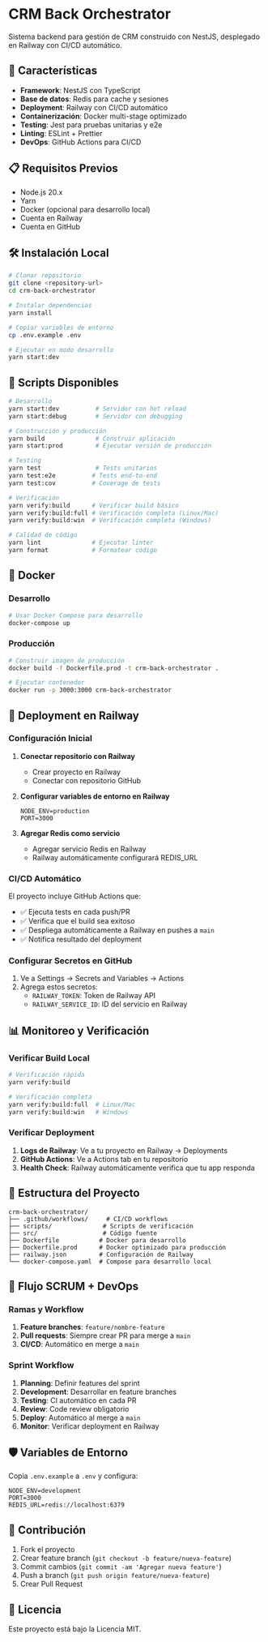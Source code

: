 # CRM Back Orchestrator

Sistema backend para gestión de CRM construido con NestJS, desplegado en Railway con CI/CD automático.

## 🚀 Características








- **Framework**: NestJS con TypeScript
- **Base de datos**: Redis para cache y sesiones
- **Deployment**: Railway con CI/CD automático
- **Containerización**: Docker multi-stage optimizado
- **Testing**: Jest para pruebas unitarias y e2e
- **Linting**: ESLint + Prettier
- **DevOps**: GitHub Actions para CI/CD

## 📋 Requisitos Previos

- Node.js 20.x
- Yarn
- Docker (opcional para desarrollo local)
- Cuenta en Railway
- Cuenta en GitHub

## 🛠️ Instalación Local

```bash
# Clonar repositorio
git clone <repository-url>
cd crm-back-orchestrator

# Instalar dependencias
yarn install

# Copiar variables de entorno
cp .env.example .env

# Ejecutar en modo desarrollo
yarn start:dev
```

## 🔧 Scripts Disponibles

```bash
# Desarrollo
yarn start:dev          # Servidor con hot reload
yarn start:debug        # Servidor con debugging

# Construcción y producción
yarn build              # Construir aplicación
yarn start:prod         # Ejecutar versión de producción

# Testing
yarn test               # Tests unitarios
yarn test:e2e          # Tests end-to-end
yarn test:cov          # Coverage de tests

# Verificación
yarn verify:build      # Verificar build básico
yarn verify:build:full # Verificación completa (Linux/Mac)
yarn verify:build:win  # Verificación completa (Windows)

# Calidad de código
yarn lint              # Ejecutar linter
yarn format            # Formatear código
```

## 🐳 Docker

### Desarrollo

```bash
# Usar Docker Compose para desarrollo
docker-compose up
```

### Producción

```bash
# Construir imagen de producción
docker build -f Dockerfile.prod -t crm-back-orchestrator .

# Ejecutar contenedor
docker run -p 3000:3000 crm-back-orchestrator
```

## 🚀 Deployment en Railway

### Configuración Inicial

1. **Conectar repositorio con Railway**
   - Crear proyecto en Railway
   - Conectar con repositorio GitHub

2. **Configurar variables de entorno en Railway**
   ```
   NODE_ENV=production
   PORT=3000
   ```

3. **Agregar Redis como servicio**
   - Agregar servicio Redis en Railway
   - Railway automáticamente configurará REDIS_URL

### CI/CD Automático

El proyecto incluye GitHub Actions que:
- ✅ Ejecuta tests en cada push/PR
- ✅ Verifica que el build sea exitoso
- ✅ Despliega automáticamente a Railway en pushes a `main`
- ✅ Notifica resultado del deployment

### Configurar Secretos en GitHub

1. Ve a Settings → Secrets and Variables → Actions
2. Agrega estos secretos:
   - `RAILWAY_TOKEN`: Token de Railway API
   - `RAILWAY_SERVICE_ID`: ID del servicio en Railway

## 📊 Monitoreo y Verificación

### Verificar Build Local

```bash
# Verificación rápida
yarn verify:build

# Verificación completa
yarn verify:build:full  # Linux/Mac
yarn verify:build:win   # Windows
```

### Verificar Deployment

1. **Logs de Railway**: Ve a tu proyecto en Railway → Deployments
2. **GitHub Actions**: Ve a Actions tab en tu repositorio
3. **Health Check**: Railway automáticamente verifica que tu app responda

## 📁 Estructura del Proyecto

```
crm-back-orchestrator/
├── .github/workflows/     # CI/CD workflows
├── scripts/              # Scripts de verificación
├── src/                  # Código fuente
├── Dockerfile           # Docker para desarrollo
├── Dockerfile.prod      # Docker optimizado para producción
├── railway.json         # Configuración de Railway
└── docker-compose.yaml  # Compose para desarrollo local
```

## 🔄 Flujo SCRUM + DevOps

### Ramas y Workflow

1. **Feature branches**: `feature/nombre-feature`
2. **Pull requests**: Siempre crear PR para merge a `main`
3. **CI/CD**: Automático en merge a `main`

### Sprint Workflow

1. **Planning**: Definir features del sprint
2. **Development**: Desarrollar en feature branches
3. **Testing**: CI automático en cada PR
4. **Review**: Code review obligatorio
5. **Deploy**: Automático al merge a `main`
6. **Monitor**: Verificar deployment en Railway

## 🛡️ Variables de Entorno

Copia `.env.example` a `.env` y configura:

```env
NODE_ENV=development
PORT=3000
REDIS_URL=redis://localhost:6379
```

## 📝 Contribución

1. Fork el proyecto
2. Crear feature branch (`git checkout -b feature/nueva-feature`)
3. Commit cambios (`git commit -am 'Agregar nueva feature'`)
4. Push a branch (`git push origin feature/nueva-feature`)
5. Crear Pull Request

## 📄 Licencia

Este proyecto está bajo la Licencia MIT.
